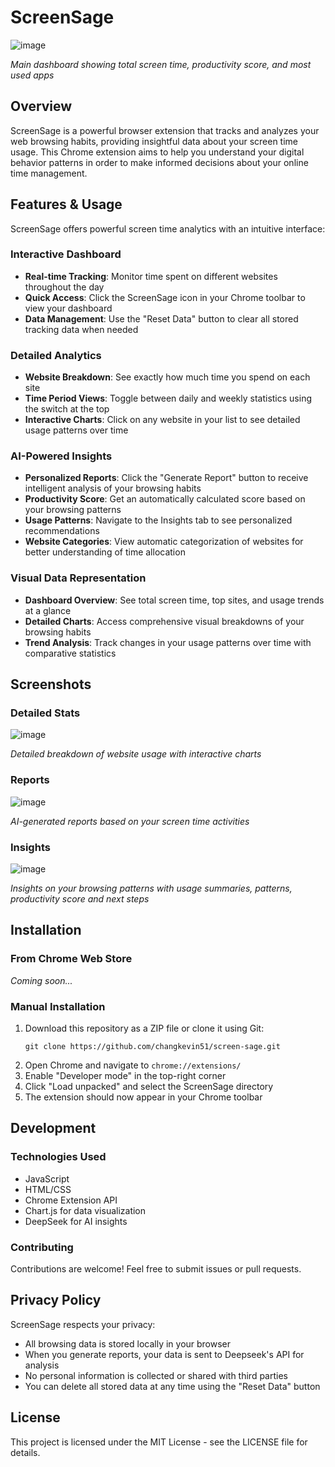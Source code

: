 # ScreenSage
![image](https://github.com/user-attachments/assets/3cb7d03d-69b1-4c8f-b381-5214071d8e5d)

*Main dashboard showing total screen time, productivity score, and most used apps*


## Overview

ScreenSage is a powerful browser extension that tracks and analyzes your web browsing habits, providing insightful data about your screen time usage. This Chrome extension aims to help you understand your digital behavior patterns in order to make informed decisions about your online time management.

## Features & Usage

ScreenSage offers powerful screen time analytics with an intuitive interface:

### Interactive Dashboard
- **Real-time Tracking**: Monitor time spent on different websites throughout the day
- **Quick Access**: Click the ScreenSage icon in your Chrome toolbar to view your dashboard
- **Data Management**: Use the "Reset Data" button to clear all stored tracking data when needed

### Detailed Analytics
- **Website Breakdown**: See exactly how much time you spend on each site
- **Time Period Views**: Toggle between daily and weekly statistics using the switch at the top
- **Interactive Charts**: Click on any website in your list to see detailed usage patterns over time

### AI-Powered Insights
- **Personalized Reports**: Click the "Generate Report" button to receive intelligent analysis of your browsing habits
- **Productivity Score**: Get an automatically calculated score based on your browsing patterns
- **Usage Patterns**: Navigate to the Insights tab to see personalized recommendations
- **Website Categories**: View automatic categorization of websites for better understanding of time allocation

### Visual Data Representation
- **Dashboard Overview**: See total screen time, top sites, and usage trends at a glance
- **Detailed Charts**: Access comprehensive visual breakdowns of your browsing habits
- **Trend Analysis**: Track changes in your usage patterns over time with comparative statistics

## Screenshots

### Detailed Stats
![image](https://github.com/user-attachments/assets/4fd113ab-03ab-4679-a6a4-1ed7e0fd2889)

*Detailed breakdown of website usage with interactive charts*

### Reports
![image](https://github.com/user-attachments/assets/8acbe126-c71e-405c-81b9-e76ea95a0c21)

*AI-generated reports based on your screen time activities*

### Insights
![image](https://github.com/user-attachments/assets/f65683af-83fc-4e86-a7ae-c407f8151458)


*Insights on your browsing patterns with usage summaries, patterns, productivity score and next steps*

## Installation

### From Chrome Web Store

*Coming soon...*

### Manual Installation
1. Download this repository as a ZIP file or clone it using Git:
   ```
   git clone https://github.com/changkevin51/screen-sage.git
   ```
2. Open Chrome and navigate to `chrome://extensions/`
3. Enable "Developer mode" in the top-right corner
4. Click "Load unpacked" and select the ScreenSage directory
5. The extension should now appear in your Chrome toolbar


## Development

### Technologies Used
- JavaScript
- HTML/CSS
- Chrome Extension API
- Chart.js for data visualization
- DeepSeek for AI insights


### Contributing
Contributions are welcome! Feel free to submit issues or pull requests.

## Privacy Policy

ScreenSage respects your privacy:
- All browsing data is stored locally in your browser
- When you generate reports, your data is sent to Deepseek's API for analysis
- No personal information is collected or shared with third parties
- You can delete all stored data at any time using the "Reset Data" button

## License

This project is licensed under the MIT License - see the LICENSE file for details.



